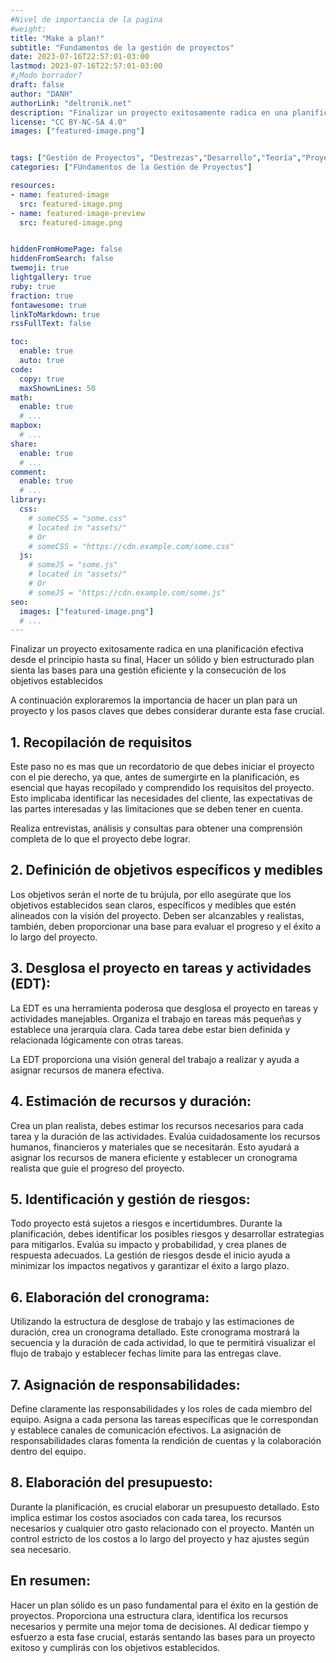 ```yaml
---
#Nivel de importancia de la pagina
#weight:
title: "Make a plan!"
subtitle: "Fundamentos de la gestión de proyectos"
date: 2023-07-16T22:57:01-03:00
lastmod: 2023-07-16T22:57:01-03:00
#¿Modo borrador?
draft: false
author: "DANH"
authorLink: "deltronik.net"
description: "Finalizar un proyecto exitosamente radica en una planificación efectiva desde el principio hasta su final, Hacer un sólido y bien estructurado plan sienta las bases para una gestión eficiente y la consecución de los objetivos establecidos"
license: "CC BY-NC-SA 4.0"
images: ["featured-image.png"]


tags: ["Gestión de Proyectos", "Destrezas","Desarrollo","Teoría","Proyecto","Fundamentos","Introducción"]
categories: ["FUndamentos de la Gestión de Proyectos"]

resources:
- name: featured-image
  src: featured-image.png
- name: featured-image-preview
  src: featured-image.png


hiddenFromHomePage: false
hiddenFromSearch: false
twemoji: true
lightgallery: true
ruby: true
fraction: true
fontawesome: true
linkToMarkdown: true
rssFullText: false

toc:
  enable: true
  auto: true
code:
  copy: true
  maxShownLines: 50
math:
  enable: true
  # ...
mapbox:
  # ...
share:
  enable: true
  # ...
comment:
  enable: true
  # ...
library:
  css:
    # someCSS = "some.css"
    # located in "assets/"
    # Or
    # someCSS = "https://cdn.example.com/some.css"
  js:
    # someJS = "some.js"
    # located in "assets/"
    # Or
    # someJS = "https://cdn.example.com/some.js"
seo:
  images: ["featured-image.png"]
  # ...
---
```

Finalizar un proyecto exitosamente radica en una planificación efectiva desde el principio hasta su final, Hacer un sólido y bien estructurado plan sienta las bases para una gestión eficiente y la consecución de los objetivos establecidos
<!--more--> 

A continuación exploraremos la importancia de hacer un plan para un proyecto y los pasos claves que debes considerar durante esta fase crucial.

## 1. Recopilación de requisitos

Este paso no es mas que un recordatorio de que debes iniciar el proyecto con el pie derecho, ya que, antes de sumergirte en la planificación, es esencial que hayas recopilado y comprendido los requisitos del proyecto. Esto implicaba identificar las necesidades del cliente, las expectativas de las partes interesadas y las limitaciones que se deben tener en cuenta.

Realiza entrevistas, análisis y consultas para obtener una comprensión completa de lo que el proyecto debe lograr.

## 2. Definición de objetivos específicos y medibles

Los objetivos serán el norte de tu brújula, por ello asegúrate que los objetivos establecidos sean claros, específicos y medibles que estén alineados con la visión del proyecto. Deben ser alcanzables y realistas, también, deben proporcionar una base para evaluar el progreso y el éxito a lo largo del proyecto.

## 3. Desglosa el proyecto en tareas y actividades (EDT):

La EDT es una herramienta poderosa que desglosa el proyecto en tareas y actividades manejables. Organiza el trabajo en tareas más pequeñas y establece una jerarquía clara. Cada tarea debe estar bien definida y relacionada lógicamente con otras tareas. 

La EDT proporciona una visión general del trabajo a realizar y ayuda a asignar recursos de manera efectiva.

## 4. Estimación de recursos y duración:

Crea un plan realista, debes estimar los recursos necesarios para cada tarea y la duración de las actividades. Evalúa cuidadosamente los recursos humanos, financieros y materiales que se necesitarán. Esto ayudará a asignar los recursos de manera eficiente y establecer un cronograma realista que guíe el progreso del proyecto.

## 5. Identificación y gestión de riesgos:

Todo proyecto está sujetos a riesgos e incertidumbres. Durante la planificación, debes identificar los posibles riesgos y desarrollar estrategias para mitigarlos. 
Evalúa su impacto y probabilidad, y crea planes de respuesta adecuados. 
La gestión de riesgos desde el inicio ayuda a minimizar los impactos negativos y garantizar el éxito a largo plazo.

## 6. Elaboración del cronograma:

Utilizando la estructura de desglose de trabajo y las estimaciones de duración, crea un cronograma detallado. Este cronograma mostrará la secuencia y la duración de cada actividad, lo que te permitirá visualizar el flujo de trabajo y establecer fechas límite para las entregas clave.

## 7. Asignación de responsabilidades:

Define claramente las responsabilidades y los roles de cada miembro del equipo. Asigna a cada persona las tareas específicas que le correspondan y establece canales de comunicación efectivos. La asignación de responsabilidades claras fomenta la rendición de cuentas y la colaboración dentro del equipo.

## 8. Elaboración del presupuesto:

Durante la planificación, es crucial elaborar un presupuesto detallado. Esto implica estimar los costos asociados con cada tarea, los recursos necesarios y cualquier otro gasto relacionado con el proyecto. Mantén un control estricto de los costos a lo largo del proyecto y haz ajustes según sea necesario.

## En resumen:

Hacer un plan sólido es un paso fundamental para el éxito en la gestión de proyectos. Proporciona una estructura clara, identifica los recursos necesarios y permite una mejor toma de decisiones. Al dedicar tiempo y esfuerzo a esta fase crucial, estarás sentando las bases para un proyecto exitoso y cumplirás con los objetivos establecidos.
